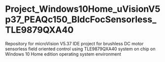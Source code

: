 # Project_Windows10Home_uVisionV5p37_PEAQc150_BldcFocSensorless_TLE9879QXA40
Repository for microVision V5.37 IDE project for brushless DC motor sensorless field oriented control using TLE9879QXA40 system on chip on Windows 10 Home edition operating system environment
